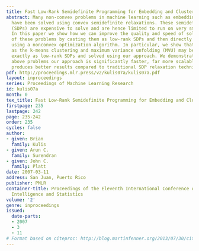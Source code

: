```yaml
---
title: Fast Low-Rank Semidefinite Programming for Embedding and Clustering
abstract: Many non-convex problems in machine learning such as embedding and clustering
  have been solved using convex semidefinite relaxations. These semidefinite programs
  (SDPs) are expensive to solve and are hence limited to run on very small data sets.
  In this paper we show how we can improve the quality and speed of solving a number
  of these problems by casting them as low-rank SDPs and then directly solving them
  using a nonconvex optimization algorithm. In particular, we show that problems such
  as the k-means clustering and maximum variance unfolding (MVU) may be expressed
  exactly as low-rank SDPs and solved using our approach. We demonstrate that in the
  above problems our approach is significantly faster, far more scalable and often
  produces better results compared to traditional SDP relaxation techniques.
pdf: http://proceedings.mlr.press/v2/kulis07a/kulis07a.pdf
layout: inproceedings
series: Proceedings of Machine Learning Research
id: kulis07a
month: 0
tex_title: Fast Low-Rank Semidefinite Programming for Embedding and Clustering
firstpage: 235
lastpage: 242
page: 235-242
order: 235
cycles: false
author:
- given: Brian
  family: Kulis
- given: Arun C.
  family: Surendran
- given: John C.
  family: Platt
date: 2007-03-11
address: San Juan, Puerto Rico
publisher: PMLR
container-title: Proceedings of the Eleventh International Conference on Artificial
  Intelligence and Statistics
volume: '2'
genre: inproceedings
issued:
  date-parts:
  - 2007
  - 3
  - 11
# Format based on citeproc: http://blog.martinfenner.org/2013/07/30/citeproc-yaml-for-bibliographies/
---
```

